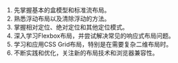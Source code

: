 1. 先掌握基本的盒模型和标准流布局。
2. 熟悉浮动布局以及清除浮动的方法。
3. 掌握相对定位、绝对定位和其他定位模式。
4. 深入学习Flexbox布局，并尝试解决常见的响应式布局问题。
5. 学习和应用CSS Grid布局，特别是在需要复杂二维布局时。
6. 不断实践和优化，关注新的布局技术和浏览器兼容性。

























































